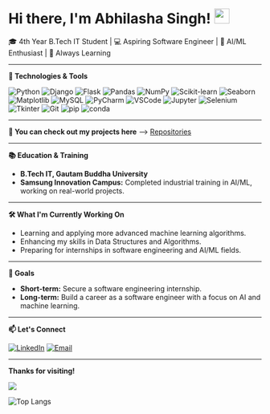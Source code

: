 # Hi there, I'm Abhilasha Singh! <img src="https://media.giphy.com/media/hvRJCLFzcasrR4ia7z/giphy.gif" width="30px">

🎓 4th Year B.Tech IT Student | 💻 Aspiring Software Engineer | 🧠 AI/ML Enthusiast | 🌱 Always Learning

---

**🔧 Technologies & Tools**

![Python](https://img.shields.io/badge/Python-%2314354C.svg?style=for-the-badge&logo=python&logoColor=white)
![Django](https://img.shields.io/badge/Django-%23092E20.svg?style=for-the-badge&logo=django&logoColor=white)
![Flask](https://img.shields.io/badge/Flask-%23000.svg?style=for-the-badge&logo=flask&logoColor=white)
![Pandas](https://img.shields.io/badge/Pandas-%23150458.svg?style=for-the-badge&logo=pandas&logoColor=white)
![NumPy](https://img.shields.io/badge/NumPy-%23013243.svg?style=for-the-badge&logo=numpy&logoColor=white)
![Scikit-learn](https://img.shields.io/badge/scikit--learn-%23F7931E.svg?style=for-the-badge&logo=scikit-learn&logoColor=white)
![Seaborn](https://img.shields.io/badge/Seaborn-%234EA94B.svg?style=for-the-badge&logo=seaborn&logoColor=white)
![Matplotlib](https://img.shields.io/badge/Matplotlib-%231577B2.svg?style=for-the-badge&logo=matplotlib&logoColor=white)
![MySQL](https://img.shields.io/badge/MySQL-%2300f.svg?style=for-the-badge&logo=mysql&logoColor=white)
![PyCharm](https://img.shields.io/badge/PyCharm-%23000000.svg?style=for-the-badge&logo=pycharm&logoColor=white)
![VSCode](https://img.shields.io/badge/VSCode-%23007ACC.svg?style=for-the-badge&logo=visual-studio-code&logoColor=white)
![Jupyter](https://img.shields.io/badge/Jupyter-%23F37626.svg?style=for-the-badge&logo=jupyter&logoColor=white)
![Selenium](https://img.shields.io/badge/Selenium-%2343B02A.svg?style=for-the-badge&logo=selenium&logoColor=white)
![Tkinter](https://img.shields.io/badge/Tkinter-%23000.svg?style=for-the-badge&logo=tkinter&logoColor=white)
![Git](https://img.shields.io/badge/Git-%23F05033.svg?style=for-the-badge&logo=git&logoColor=white)
![pip](https://img.shields.io/badge/pip-%2300f.svg?style=for-the-badge&logo=python&logoColor=white)
![conda](https://img.shields.io/badge/Conda-%2348A23F.svg?style=for-the-badge&logo=anaconda&logoColor=white)

---

**🌟 You can check out my projects here** --> [Repositories](https://github.com/abhilasha522004?tab=repositories)

---

**📚 Education & Training**

- **B.Tech IT, Gautam Buddha University**
- **Samsung Innovation Campus:** Completed industrial training in AI/ML, working on real-world projects.

---

**🛠 What I'm Currently Working On**

- Learning and applying more advanced machine learning algorithms.
- Enhancing my skills in Data Structures and Algorithms.
- Preparing for internships in software engineering and AI/ML fields.

---

**🎯 Goals**

- **Short-term:** Secure a software engineering internship.
- **Long-term:** Build a career as a software engineer with a focus on AI and machine learning.

---

**📫 Let's Connect**

<p align="left">
  <a href="https://linkedin.com/in/abhilasha522004/"><img src="https://img.shields.io/badge/LinkedIn-0077B5?style=for-the-badge&logo=linkedin&logoColor=white" alt="LinkedIn"/></a>
  <a href="mailto:abhilasha522004@gmail.com"><img src="https://img.shields.io/badge/Email-D14836?style=for-the-badge&logo=gmail&logoColor=white" alt="Email"/></a>
</p>

---

**Thanks for visiting!**

[![](https://visitcount.itsvg.in/api?id=abhilasha522004&label=Profile%20Views&color=1&icon=6&pretty=true)](https://visitcount.itsvg.in)

![Top Langs](https://github-readme-stats.vercel.app/api/top-langs/?username=abhilasha522004&layout=compact&theme=tokyonight)


